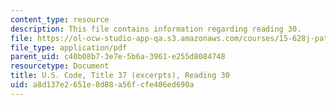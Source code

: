 ```yaml
---
content_type: resource
description: This file contains information regarding reading 30.
file: https://ol-ocw-studio-app-qa.s3.amazonaws.com/courses/15-628j-patents-copyrights-and-the-law-of-intellectual-property-spring-2013/a8d137e2651e8d88a56fcfe406ed690a_MIT15_628JS13_read30.pdf
file_type: application/pdf
parent_uid: c40b08b7-3e7e-5b6a-3961-e255d8084748
resourcetype: Document
title: U.S. Code, Title 37 (excerpts), Reading 30
uid: a8d137e2-651e-8d88-a56f-cfe406ed690a
---
```

